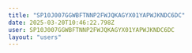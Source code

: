 ```yaml
---
title: "SP10J007GGWBFTNNP2FWJQKAGYX01YAPWJKNDC6DC"
date: 2025-03-20T10:46:22.798Z
user: SP10J007GGWBFTNNP2FWJQKAGYX01YAPWJKNDC6DC
layout: "users"
---
```

    